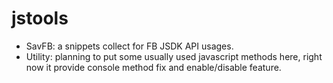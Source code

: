 jstools
=======
* SavFB: a snippets collect for FB JSDK API usages.
* Utility: planning to put some usually used javascript methods here, right now it provide console method fix and enable/disable feature.
